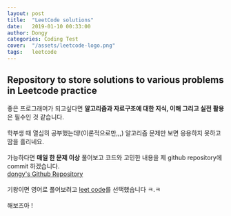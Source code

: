 ```yaml
---
layout: post
title:  "LeetCode solutions"
date:   2019-01-10 00:33:00
author: Dongy
categories: Coding Test
cover:  "/assets/leetcode-logo.png"
tags:	leetcode
---
```

## Repository to store solutions to various problems in Leetcode practice

좋은 프로그래머가 되고싶다면 <strong>알고리즘과 자료구조에 대한 지식, 이해 그리고 실전 활용</strong>은 필수인 것 같습니다.<br><br>
학부생 때 열심히 공부했는데!(이론적으로만,,,) 알고리즘 문제만 보면 응용하지 못하고 땀을 흘리네요.<br><br>
가능하다면 <strong>매일 한 문제 이상</strong> 풀어보고 코드와 고민한 내용을 제 github repository에 commit 하겠습니다.<br>
[dongy's Github Repository][repository]<br><br>
기왕이면 영어로 풀어보려고 [leet code][leetcode]를 선택했습니다 ㅋ.ㅋ<br><br>
해보즈아 !<br><br>

[leetcode]: https://leetcode.com/
[repository]: https://github.com/dongyyy/LeetCode-Java_Solution/